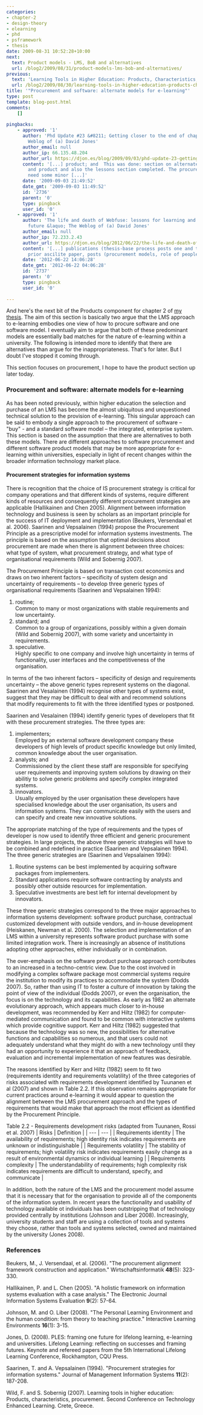 ```yaml
---
categories:
- chapter-2
- design-theory
- elearning
- phd
- psframework
- thesis
date: 2009-08-31 10:52:28+10:00
next:
  text: Product models - LMS, BoB and alternatives
  url: /blog2/2009/08/31/product-models-lms-bob-and-alternatives/
previous:
  text: 'Learning Tools in Higher Education: Products, Characteristics, Procurement'
  url: /blog2/2009/08/30/learning-tools-in-higher-education-products-characteristics-procurement/
title: '"Procurement and software: alternate models for e-learning"'
type: post
template: blog-post.html
comments:
    []
    
pingbacks:
    - approved: '1'
      author: 'Phd Update #23 &#8211; Getting closer to the end of chapter 2 &laquo; The
        Weblog of (a) David Jones'
      author_email: null
      author_ip: 66.135.48.204
      author_url: https://djon.es/blog/2009/09/03/phd-update-23-getting-closer-to-the-end-of-chapter-2/
      content: '[...] product; and  This was done: section on alternate models for procurement
        and product and also the lessons section completed. The procurement section might
        need some minor [...]'
      date: '2009-09-03 21:49:52'
      date_gmt: '2009-09-03 11:49:52'
      id: '2736'
      parent: '0'
      type: pingback
      user_id: '0'
    - approved: '1'
      author: 'The life and death of Webfuse: lessons for learning and leading into the
        future &laquo; The Weblog of (a) David Jones'
      author_email: null
      author_ip: 72.233.2.43
      author_url: https://djon.es/blog/2012/06/22/the-life-and-death-of-webfuse-lessons-for-learning-and-leading-into-the-future/
      content: '[...] publications (thesis-base process posts one and two, OODLA paper,
        prior ascilite paper, posts (procurement models, role of people in LMS [...]'
      date: '2012-06-22 14:06:28'
      date_gmt: '2012-06-22 04:06:28'
      id: '2737'
      parent: '0'
      type: pingback
      user_id: '0'
    
---
```

And here's the next bit of the Products component for chapter 2 of [my thesis](/blog2/research/phd-thesis/). The aim of this section is basically two argue that the LMS approach to e-learning embodies one view of how to procure software and one software model. I eventually aim to argue that both of these predominant models are essentially bad matches for the nature of e-learning within a university. The following is intended more to identify that there are alternatives than argue for the inappropriateness. That's for later. But I doubt I've stopped it coming through.

This section focuses on procurement, I hope to have the product section up later today.

### Procurement and software: alternate models for e-learning

As has been noted previously, within higher education the selection and purchase of an LMS has become the almost ubiquitous and unquestioned technical solution to the provision of e-learning. This singular approach can be said to embody a single approach to the procurement of software – "buy" - and a standard software model – the integrated, enterprise system. This section is based on the assumption that there are alternatives to both these models. There are different approaches to software procurement and different software product models that may be more appropriate for e-learning within universities, especially in light of recent changes within the broader information technology market place.

#### Procurement strategies for information systems

There is recognition that the choice of IS procurement strategy is critical for company operations and that different kinds of systems, require different kinds of resources and consequently different procurement strategies are applicable (Hallikainen and Chen 2005). Alignment between information technology and business is seen by scholars as an important principle for the success of IT deployment and implementation (Beukers, Versendaal et al. 2006). Saarinen and Vepsalainen (1994) propose the Procurement Principle as a prescriptive model for information systems investments. The principle is based on the assumption that optimal decisions about procurement are made when there is alignment between three choices: what type of system, what procurement strategy, and what type of organisational requirements (Wild and Sobernig 2007).

The Procurement Principle is based on transaction cost economics and draws on two inherent factors – specificity of system design and uncertainty of requirements – to develop three generic types of organisational requirements (Saarinen and Vepsalainen 1994):

1. routine;  
    Common to many or most organizations with stable requirements and low uncertainty.
2. standard; and  
    Common to a group of organizations, possibly within a given domain (Wild and Sobernig 2007), with some variety and uncertainty in requirements.
3. speculative.  
    Highly specific to one company and involve high uncertainty in terms of functionality, user interfaces and the competitiveness of the organisation.

In terms of the two inherent factors – specificity of design and requirements uncertainty – the above generic types represent systems on the diagonal. Saarinen and Vesalainen (1994) recognise other types of systems exist, suggest that they may be difficult to deal with and recommend solutions that modify requirements to fit with the three identified types or postponed.

Saarinen and Vesalainen (1994) identify generic types of developers that fit with these procurement strategies. The three types are:

1. implementers;  
    Employed by an external software development company these developers of high levels of product specific knowledge but only limited, common knowledge about the user organisation.
2. analysts; and  
    Commissioned by the client these staff are responsible for specifying user requirements and improving system solutions by drawing on their abilitiy to solve generic problems and specify complex integrated systems.
3. innovators.  
    Usually employed by the user organisation these developers have specialised knowledge about the user organisation, its users and information systems. They can communicate easily with the users and can specify and create new innovative solutions.

The appropriate matching of the type of requirements and the types of developer is now used to identify three efficient and generic procurement strategies. In large projects, the above three generic strategies will have to be combined and redefined in practice (Saarinen and Vepsalainen 1994). The three generic strategies are (Saarinen and Vepsalainen 1994):

1. Routine systems can be best implemented by acquiring software packages from implementers.
2. Standard applications require software contracting by analysts and possibly other outside resources for implementation.
3. Speculative investments are best left for internal development by innovators.

These three generic strategies correspond to the three major approaches to information systems development: software product purchase, contractual customized development with outside vendors, and in-house development (Heiskanen, Newman et al. 2000). The selection and implementation of an LMS within a university represents software product purchase with some limited integration work. There is increasingly an absence of institutions adopting other approaches, either individually or in combination.

The over-emphasis on the software product purchase approach contributes to an increased in a techno-centric view. Due to the cost involved in modifying a complex software package most commercial systems require the institution to modify its practices to accommodate the system (Dodds 2007). So, rather than using IT to foster a culture of innovation by taking the point of view of the individual (Dodds 2007), or even the organisation, the focus is on the technology and its capabilities. As early as 1982 an alternate evolutionary approach, which appears much closer to in-house development, was recommended by Kerr and Hiltz (1982) for computer-mediated communication and found to be common with interactive systems which provide cognitive support. Kerr and Hiltz (1982) suggested that because the technology was so new, the possibilities for alternative functions and capabilities so numerous, and that users could not adequately understand what they might do with a new technology until they had an opportunity to experience it that an approach of feedback, evaluation and incremental implementation of new features was desirable.

The reasons identified by Kerr and Hiltz (1982) seem to fit two (requirements identity and requirements volatility) of the three categories of risks associated with requirements development identified by Tuunanen et al (2007) and shown in Table 2.2. If this observation remains appropriate for current practices around e-learning it would appear to question the alignment between the LMS procurement approach and the types of requirements that would make that approach the most efficient as identified by the Procurement Principle.

Table 2.2 - Requirements development risks (adapted from Tuunanen, Rossi et al. 2007)
| Risks | Definition |
| --- | --- |
| Requirements identity | The availability of requirements; high identity risk indicates requirements are unknown or indistinguishable |
| Requirements volatility | The stability of requirements; high volatility risk indicates requirements easily change as a result of environmental dynamics or individual learning |
| Requirements complexity | The understandability of requirements; high complexity risk indicates requirements are difficult to understand, specify, and communicate |

In addition, both the nature of the LMS and the procurement model assume that it is necessary that for the organisation to provide all of the components of the information system. In recent years the functionality and usability of technology available ot individuals has been outstripping that of technology provided centrally by institutions (Johnson and Liber 2008). Increasingly, university students and staff are using a collection of tools and systems they choose, rather than tools and systems selected, owned and maintained by the university (Jones 2008).

### References

Beukers, M., J. Versendaal, et al. (2006). "The procurement alignment framework construction and application." Wirtschaftsinformatik **48**(5): 323-330.

Hallikainen, P. and L. Chen (2005). "A holistic framework on information systems evaluation with a case analysis." The Electronic Journal Information Systems Evaluation **9**(2): 57-64.

Johnson, M. and O. Liber (2008). "The Personal Learning Environment and the human condition: from theory to teaching practice." Interactive Learning Environments **16**(1): 3-15.

Jones, D. (2008). PLES: framing one future for lifelong learning, e-learning and universities. Lifelong Learning: reflecting on successes and framing futures. Keynote and refereed papers from the 5th International Lifelong Learning Conference, Rockhampton, CQU Press.

Saarinen, T. and A. Vepsalainen (1994). "Procurement strategies for information systems." Journal of Management Information Systems **11**(2): 187-208.

Wild, F. and S. Sobernig (2007). Learning tools in higher education: Products, characteristics, procurement. Second Conference on Technology Enhanced Learning. Crete, Greece.